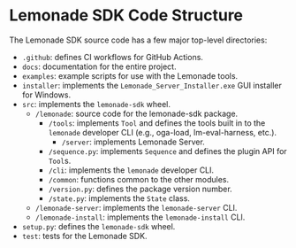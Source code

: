 # Lemonade SDK Code Structure

The Lemonade SDK source code has a few major top-level directories:
- `.github`: defines CI workflows for GitHub Actions.
- `docs`: documentation for the entire project.
- `examples`: example scripts for use with the Lemonade tools.
- `installer`: implements the `Lemonade_Server_Installer.exe` GUI installer for Windows.
- `src`: implements the `lemonade-sdk` wheel.
  - `/lemonade`: source code for the lemonade-sdk package.
    - `/tools`: implements `Tool` and defines the tools built in to the `lemonade` developer CLI (e.g., oga-load, lm-eval-harness, etc.).
      - `/server`: implements Lemonade Server.
    - `/sequence.py`: implements `Sequence` and defines the plugin API for `Tool`s.
    - `/cli`: implements the `lemonade` developer CLI.
    - `/common`: functions common to the other modules.
    - `/version.py`: defines the package version number.
    - `/state.py`: implements the `State` class.
  - `/lemonade-server`: implements the `lemonade-server` CLI.
  - `/lemonade-install`: implements the `lemonade-install` CLI.
- `setup.py`: defines the `lemonade-sdk` wheel.
- `test`: tests for the Lemonade SDK.

<!--This file was originally licensed under Apache 2.0. It has been modified.
Modifications Copyright (c) 2025 AMD-->